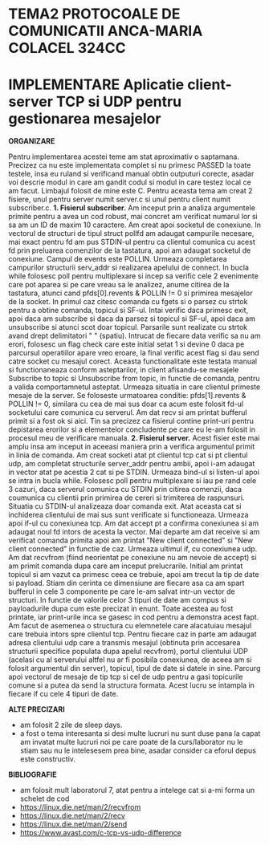 # TEMA2 PROTOCOALE DE COMUNICATII ANCA-MARIA COLACEL 324CC 
# IMPLEMENTARE Aplicatie client-server TCP si UDP pentru gestionarea mesajelor 

**ORGANIZARE**

Pentru implementarea acestei teme am stat aproximativ o saptamana. Precizez ca nu este implementata complet si nu primesc PASSED la toate testele, insa eu ruland si verificand manual obtin outputuri corecte, asadar voi descrie modul in care am gandit codul si modul in care testez local ce am facut. Limbajul folosit de mine este C.
Pentru aceasta tema am creat 2 fisiere, unul pentru server numit server.c si unul pentru client numit subscriber.c.
**1. Fisierul subscriber.**
Am inceput prin a analiza argumentele primite pentru a avea un cod robust, mai concret am verificat numarul lor si sa am un ID de maxim 10 caractere. Am creat apoi socketul de conexiune. In vectorul de structuri de tipul struct pollfd am adaugat campurile necesare, mai exact pentru fd am pus STDIN-ul pentru ca clientul comunica cu acest fd prin preluarea comenzilor de la
tastatura, apoi am adaugat socketul de conexiune. Campul de events este POLLIN. Urmeaza completarea campurilor structurii serv_addr si realizarea apelului de connect. In bucla while folosesc poll pentru multiplexare si incep sa verific cele 2 evenimente care pot aparea si pe care vreau sa le analizez, anume citirea de la tastatura, atunci cand pfds[0].revents & POLLIN != 0 si primirea mesajelor de la socket. In primul caz citesc comanda cu fgets si o parsez cu strtok pentru a obtine comanda, topicul si SF-ul. Intai verific daca primesc exit, apoi daca am subscribe si daca da parsez si topicul si SF-ul, apoi daca am unsubscribe si atunci scot doar topicul. Parsarile sunt realizate cu strtok avand drept delimitatori " " (spatiu). Intrucat de fiecare data verific sa nu am erori, folosesc un flag check care este initial setat 1 si devine 0 daca pe parcursul operatiilor apare vreo eroare, la final verific acest flag si dau send catre socket cu mesajul corect. Aceasta functionalitate  este testata manual si functionaneaza conform asteptarilor, in client afisandu-se mesajele Subscribe to topic si Unsubscribe from topic, in functie de comanda, pentru a valida comportamnetul asteptat.
Urmeaza situatia in care clientul primeste mesaje de la server. Se foloseste urmatoarea conditie: pfds[1].revents & POLLIN != 0, similara cu cea de mai sus doar ca acum este folosit fd-ul socketului care comunica cu serverul. Am dat recv si am printat bufferul primit si a fost ok si aici. Tin sa precizez ca fisierul contine print-uri pentru depistarea erorilor si a elementelor concludente pe care eu le-am folosit in procesul meu de verificare manuala.
**2. Fisierul server.** 
Acest fisier este mai amplu insa am inceput in aceeasi maniera prin a verifica argumentul primit in linia de comanda. Am creat socketi atat pt clientul tcp cat si pt clientul udp, am completat structurile  server_addr pentru ambii, apoi i-am adaugat in vector atat pe acestia 2 cat si pe STDIN. Urmeaza bind-ul si listen-ul apoi se intra in bucla while.  Folosesc poll pentru multiplexare si iau pe rand cele 3 cazuri, daca serverul comunica cu STDIN prin citirea comenzii, daca coumunica cu clientii prin primirea de cereri si trimiterea de raspunsuri. Situatia cu STDIN-ul analizeaza doar comanda exit. Atat aceasta cat si inchiderea clientului de mai sus sunt verificate si functioneaza. Urmeaza apoi if-ul cu conexiunea tcp. Am dat accept pt a confirma conexiunea si am adaugat noul fd intors de acesta la vector. Mai departe am dat receive si am verificat comanda primita apoi am printat "New client connected" si "New client connected" in functie de caz. 
Urmeaza ultimul if, cu conexiunea udp. Am dat recvfrom (fiind neorientat pe conexiune nu am nevoie de accept) si am primit comanda dupa care am inceput prelucrarile. Initial am printat topicul si am vazut ca primesc ceea ce trebuie, apoi am trecut la tip de date si payload. Stiam din cerinta ce dimensiune are fiecare asa ca am spart bufferul in cele 3 componente pe care le-am salvat intr-un vector de structuri. In functie de valorile celor 3 tipuri de date am compus si payloadurile dupa cum este precizat in enunt. Toate acestea au fost printate, iar print-urile inca se gasesc in cod pentru a demonstra acest fapt. Am facut de asemenea o structura cu elemnetele care alacatuiau mesajul care trebuia intors spre clientul tcp. Pentru fiecare caz in parte am adaugat adresa clientului udp care a transmis mesajul (obtinuta prin accesarea structurii specifice populata dupa apelul recvfrom), portul clientului UDP (acelasi cu al serverului altfel nu ar fi posibila conexiunea, de aceea am si folosit argumentul din server), topicul, tipul de date si datele in sine. Parcurg apoi vectorul de mesaje de tip tcp si cel de udp pentru a gasi topicurile comune si a putea da send la structura formata. Acest lucru se intampla in fiecare if cu cele 4 tipuri de date.

**ALTE PRECIZARI**
- am folosit 2 zile de sleep days.
- a fost o tema interesanta si desi multe lucruri nu sunt duse pana la capat am invatat multe lucruri noi pe care poate de la curs/laborator nu le stiam sau nu le intelesesem prea bine, asadar consider ca eforul depus este constructiv.

**BIBLIOGRAFIE**
- am folosit mult laboratorul 7, atat pentru a intelege cat si a-mi forma un schelet de cod
- https://linux.die.net/man/2/recvfrom
- https://linux.die.net/man/2/recv
- https://linux.die.net/man/2/send
- https://www.avast.com/c-tcp-vs-udp-difference
